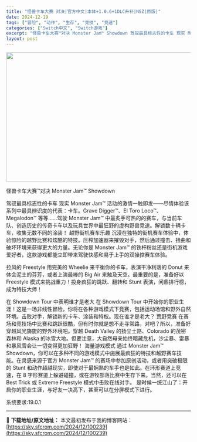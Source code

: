 ```yaml
---
title: "怪兽卡车大赛 对决|官方中文|本体+1.0.6+1DLC升补|NSZ|原版|"
date: 2024-12-19
tags: ["冒险", "动作", "生存", "竞技", "竞速"]
categories: ["Switch中文", "Switch游戏"]
excerpt: "怪兽卡车大赛™对决 Monster Jam™ Showdown 驾驭最具标志性的卡车 现实 Monster Jam™ 活动的激情一触即发——尽情体验该系列中最具辨识度的代表：卡车。Grave Digger™、El Toro Loco™、Megalodon™ 等等……驾驶 Monster Jam™ 中&hellip;"
layout: post
---
```


<img class="aligncenter size-full wp-image-100236" src="https://sky.sfcrom.com/wp-content/uploads/2024/12/2024121907534682.webp" alt="" width="616" height="353" />

怪兽卡车大赛™对决 Monster Jam™ Showdown

驾驭最具标志性的卡车
现实 Monster Jam™ 活动的激情一触即发——尽情体验该系列中最具辨识度的代表：卡车。Grave Digger™、El Toro Loco™、Megalodon™ 等等……驾驶 Monster Jam™ 中最炙手可热的的赛车，与当前车队、创造历史的传奇卡车以及玩具世界中最狂野的虚构野兽竞速。解锁数十辆卡车，收集无数不同的涂装！
越野街机赛车乐趣
沉浸在独特的街机赛车体验中，体验惊险的越野比赛和炫酷的特技。压榨加速器来摧毁对手，然后通过撞击、扭曲和破坏环境来获得更大的力量。无论你是 Monster Jam™ 的铁杆粉丝还是街机游戏爱好者，这款游戏都能立即带来驾驶快感和易于上手的双操控赛车体验。

拉风的 Freestyle
用完美的 Wheelie 来平衡你的卡车，表演干净利落的 Donut 来体会泥土的芬芳，或者上演最棒的 Big Air 来触及天空。最重要的是，准备好以 Freestyle 模式来挑战重力！投身疯狂的跳跃、翻转和 Stunt 表演，问鼎排行榜，成为特技大师！

在 Showdown Tour 中表明谁才是老大
在 Showdown Tour 中开始你的职业生涯！这是一场非线性冒险，你将在各种游戏模式下竞赛，包括运动场馆和野外自然环境。击败对手，解锁新的卡车、涂装和特权。现在谁才是老大？
荒野竞赛
在赛场和竞技场中比赛和跳跃很酷，但有时你就是想不走寻常路，对吧？所以，准备好穿越风光旖旎的野外环境吧。穿越 Death Valley 的扬尘土路、Colorado 的茂密森林和 Alaska 的冰雪大地。但要注意，大自然母亲始终暗藏危机，沙尘暴、雷暴和暴风雪会让一切变得更加狂野！
海量游戏模式
通过 Monster Jam™ Showdown，你可以在多种不同的游戏模式中施展最疯狂的特技和越野赛车技能。在灵感来源于官方 Monster Jam™ 的赛场中参加原创活动，或者用突破极限的 Stunt 和动作超越现实，即使对于最娴熟的车手也是如此。在环形赛道上竞速，在 8 字形赛道上躲避碰撞，或在游牧部落比赛中生存下来。当然，还可以在 Best Trick 或 Extreme Freestyle 模式中击败在线对手。
是时候一统江山了：开启你的职业生涯，与好友一决高下，甚至可以在分屏模式下进行。

系统要求:19.0.1

---
📖 **下载地址/原文地址：** 本文最初发布于我的博客网站：[https://sky.sfcrom.com/2024/12/100239](https://sky.sfcrom.com/2024/12/100239)
